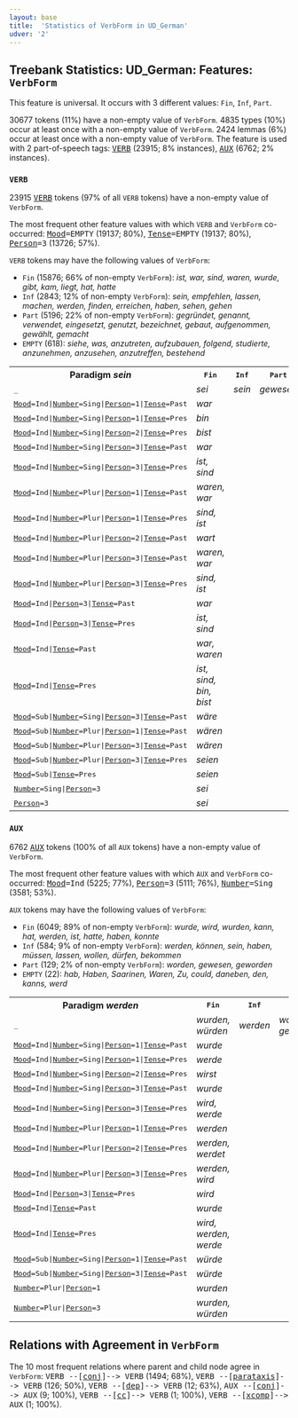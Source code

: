 ```yaml
---
layout: base
title:  'Statistics of VerbForm in UD_German'
udver: '2'
---
```


## Treebank Statistics: UD_German: Features: `VerbForm`

This feature is universal.
It occurs with 3 different values: `Fin`, `Inf`, `Part`.

30677 tokens (11%) have a non-empty value of `VerbForm`.
4835 types (10%) occur at least once with a non-empty value of `VerbForm`.
2424 lemmas (6%) occur at least once with a non-empty value of `VerbForm`.
The feature is used with 2 part-of-speech tags: <tt><a href="de-pos-VERB.html">VERB</a></tt> (23915; 8% instances), <tt><a href="de-pos-AUX.html">AUX</a></tt> (6762; 2% instances).

### `VERB`

23915 <tt><a href="de-pos-VERB.html">VERB</a></tt> tokens (97% of all `VERB` tokens) have a non-empty value of `VerbForm`.

The most frequent other feature values with which `VERB` and `VerbForm` co-occurred: <tt><a href="de-feat-Mood.html">Mood</a></tt><tt>=EMPTY</tt> (19137; 80%), <tt><a href="de-feat-Tense.html">Tense</a></tt><tt>=EMPTY</tt> (19137; 80%), <tt><a href="de-feat-Person.html">Person</a></tt><tt>=3</tt> (13726; 57%).

`VERB` tokens may have the following values of `VerbForm`:

* `Fin` (15876; 66% of non-empty `VerbForm`): <em>ist, war, sind, waren, wurde, gibt, kam, liegt, hat, hatte</em>
* `Inf` (2843; 12% of non-empty `VerbForm`): <em>sein, empfehlen, lassen, machen, werden, finden, erreichen, haben, sehen, gehen</em>
* `Part` (5196; 22% of non-empty `VerbForm`): <em>gegründet, genannt, verwendet, eingesetzt, genutzt, bezeichnet, gebaut, aufgenommen, gewählt, gemacht</em>
* `EMPTY` (618): <em>siehe, was, anzutreten, aufzubauen, folgend, studierte, anzunehmen, anzusehen, anzutreffen, bestehend</em>

<table>
  <tr><th>Paradigm <i>sein</i></th><th><tt>Fin</tt></th><th><tt>Inf</tt></th><th><tt>Part</tt></th></tr>
  <tr><td><tt>_</tt></td><td><em>sei</em></td><td><em>sein</em></td><td><em>gewesen</em></td></tr>
  <tr><td><tt><tt><a href="de-feat-Mood.html">Mood</a></tt><tt>=Ind</tt>|<tt><a href="de-feat-Number.html">Number</a></tt><tt>=Sing</tt>|<tt><a href="de-feat-Person.html">Person</a></tt><tt>=1</tt>|<tt><a href="de-feat-Tense.html">Tense</a></tt><tt>=Past</tt></tt></td><td><em>war</em></td><td></td><td></td></tr>
  <tr><td><tt><tt><a href="de-feat-Mood.html">Mood</a></tt><tt>=Ind</tt>|<tt><a href="de-feat-Number.html">Number</a></tt><tt>=Sing</tt>|<tt><a href="de-feat-Person.html">Person</a></tt><tt>=1</tt>|<tt><a href="de-feat-Tense.html">Tense</a></tt><tt>=Pres</tt></tt></td><td><em>bin</em></td><td></td><td></td></tr>
  <tr><td><tt><tt><a href="de-feat-Mood.html">Mood</a></tt><tt>=Ind</tt>|<tt><a href="de-feat-Number.html">Number</a></tt><tt>=Sing</tt>|<tt><a href="de-feat-Person.html">Person</a></tt><tt>=2</tt>|<tt><a href="de-feat-Tense.html">Tense</a></tt><tt>=Pres</tt></tt></td><td><em>bist</em></td><td></td><td></td></tr>
  <tr><td><tt><tt><a href="de-feat-Mood.html">Mood</a></tt><tt>=Ind</tt>|<tt><a href="de-feat-Number.html">Number</a></tt><tt>=Sing</tt>|<tt><a href="de-feat-Person.html">Person</a></tt><tt>=3</tt>|<tt><a href="de-feat-Tense.html">Tense</a></tt><tt>=Past</tt></tt></td><td><em>war</em></td><td></td><td></td></tr>
  <tr><td><tt><tt><a href="de-feat-Mood.html">Mood</a></tt><tt>=Ind</tt>|<tt><a href="de-feat-Number.html">Number</a></tt><tt>=Sing</tt>|<tt><a href="de-feat-Person.html">Person</a></tt><tt>=3</tt>|<tt><a href="de-feat-Tense.html">Tense</a></tt><tt>=Pres</tt></tt></td><td><em>ist, sind</em></td><td></td><td></td></tr>
  <tr><td><tt><tt><a href="de-feat-Mood.html">Mood</a></tt><tt>=Ind</tt>|<tt><a href="de-feat-Number.html">Number</a></tt><tt>=Plur</tt>|<tt><a href="de-feat-Person.html">Person</a></tt><tt>=1</tt>|<tt><a href="de-feat-Tense.html">Tense</a></tt><tt>=Past</tt></tt></td><td><em>waren, war</em></td><td></td><td></td></tr>
  <tr><td><tt><tt><a href="de-feat-Mood.html">Mood</a></tt><tt>=Ind</tt>|<tt><a href="de-feat-Number.html">Number</a></tt><tt>=Plur</tt>|<tt><a href="de-feat-Person.html">Person</a></tt><tt>=1</tt>|<tt><a href="de-feat-Tense.html">Tense</a></tt><tt>=Pres</tt></tt></td><td><em>sind, ist</em></td><td></td><td></td></tr>
  <tr><td><tt><tt><a href="de-feat-Mood.html">Mood</a></tt><tt>=Ind</tt>|<tt><a href="de-feat-Number.html">Number</a></tt><tt>=Plur</tt>|<tt><a href="de-feat-Person.html">Person</a></tt><tt>=2</tt>|<tt><a href="de-feat-Tense.html">Tense</a></tt><tt>=Past</tt></tt></td><td><em>wart</em></td><td></td><td></td></tr>
  <tr><td><tt><tt><a href="de-feat-Mood.html">Mood</a></tt><tt>=Ind</tt>|<tt><a href="de-feat-Number.html">Number</a></tt><tt>=Plur</tt>|<tt><a href="de-feat-Person.html">Person</a></tt><tt>=3</tt>|<tt><a href="de-feat-Tense.html">Tense</a></tt><tt>=Past</tt></tt></td><td><em>waren, war</em></td><td></td><td></td></tr>
  <tr><td><tt><tt><a href="de-feat-Mood.html">Mood</a></tt><tt>=Ind</tt>|<tt><a href="de-feat-Number.html">Number</a></tt><tt>=Plur</tt>|<tt><a href="de-feat-Person.html">Person</a></tt><tt>=3</tt>|<tt><a href="de-feat-Tense.html">Tense</a></tt><tt>=Pres</tt></tt></td><td><em>sind, ist</em></td><td></td><td></td></tr>
  <tr><td><tt><tt><a href="de-feat-Mood.html">Mood</a></tt><tt>=Ind</tt>|<tt><a href="de-feat-Person.html">Person</a></tt><tt>=3</tt>|<tt><a href="de-feat-Tense.html">Tense</a></tt><tt>=Past</tt></tt></td><td><em>war</em></td><td></td><td></td></tr>
  <tr><td><tt><tt><a href="de-feat-Mood.html">Mood</a></tt><tt>=Ind</tt>|<tt><a href="de-feat-Person.html">Person</a></tt><tt>=3</tt>|<tt><a href="de-feat-Tense.html">Tense</a></tt><tt>=Pres</tt></tt></td><td><em>ist, sind</em></td><td></td><td></td></tr>
  <tr><td><tt><tt><a href="de-feat-Mood.html">Mood</a></tt><tt>=Ind</tt>|<tt><a href="de-feat-Tense.html">Tense</a></tt><tt>=Past</tt></tt></td><td><em>war, waren</em></td><td></td><td></td></tr>
  <tr><td><tt><tt><a href="de-feat-Mood.html">Mood</a></tt><tt>=Ind</tt>|<tt><a href="de-feat-Tense.html">Tense</a></tt><tt>=Pres</tt></tt></td><td><em>ist, sind, bin, bist</em></td><td></td><td></td></tr>
  <tr><td><tt><tt><a href="de-feat-Mood.html">Mood</a></tt><tt>=Sub</tt>|<tt><a href="de-feat-Number.html">Number</a></tt><tt>=Sing</tt>|<tt><a href="de-feat-Person.html">Person</a></tt><tt>=3</tt>|<tt><a href="de-feat-Tense.html">Tense</a></tt><tt>=Past</tt></tt></td><td><em>wäre</em></td><td></td><td></td></tr>
  <tr><td><tt><tt><a href="de-feat-Mood.html">Mood</a></tt><tt>=Sub</tt>|<tt><a href="de-feat-Number.html">Number</a></tt><tt>=Plur</tt>|<tt><a href="de-feat-Person.html">Person</a></tt><tt>=1</tt>|<tt><a href="de-feat-Tense.html">Tense</a></tt><tt>=Past</tt></tt></td><td><em>wären</em></td><td></td><td></td></tr>
  <tr><td><tt><tt><a href="de-feat-Mood.html">Mood</a></tt><tt>=Sub</tt>|<tt><a href="de-feat-Number.html">Number</a></tt><tt>=Plur</tt>|<tt><a href="de-feat-Person.html">Person</a></tt><tt>=3</tt>|<tt><a href="de-feat-Tense.html">Tense</a></tt><tt>=Past</tt></tt></td><td><em>wären</em></td><td></td><td></td></tr>
  <tr><td><tt><tt><a href="de-feat-Mood.html">Mood</a></tt><tt>=Sub</tt>|<tt><a href="de-feat-Number.html">Number</a></tt><tt>=Plur</tt>|<tt><a href="de-feat-Person.html">Person</a></tt><tt>=3</tt>|<tt><a href="de-feat-Tense.html">Tense</a></tt><tt>=Pres</tt></tt></td><td><em>seien</em></td><td></td><td></td></tr>
  <tr><td><tt><tt><a href="de-feat-Mood.html">Mood</a></tt><tt>=Sub</tt>|<tt><a href="de-feat-Tense.html">Tense</a></tt><tt>=Pres</tt></tt></td><td><em>seien</em></td><td></td><td></td></tr>
  <tr><td><tt><tt><a href="de-feat-Number.html">Number</a></tt><tt>=Sing</tt>|<tt><a href="de-feat-Person.html">Person</a></tt><tt>=3</tt></tt></td><td><em>sei</em></td><td></td><td></td></tr>
  <tr><td><tt><tt><a href="de-feat-Person.html">Person</a></tt><tt>=3</tt></tt></td><td><em>sei</em></td><td></td><td></td></tr>
</table>

### `AUX`

6762 <tt><a href="de-pos-AUX.html">AUX</a></tt> tokens (100% of all `AUX` tokens) have a non-empty value of `VerbForm`.

The most frequent other feature values with which `AUX` and `VerbForm` co-occurred: <tt><a href="de-feat-Mood.html">Mood</a></tt><tt>=Ind</tt> (5225; 77%), <tt><a href="de-feat-Person.html">Person</a></tt><tt>=3</tt> (5111; 76%), <tt><a href="de-feat-Number.html">Number</a></tt><tt>=Sing</tt> (3581; 53%).

`AUX` tokens may have the following values of `VerbForm`:

* `Fin` (6049; 89% of non-empty `VerbForm`): <em>wurde, wird, wurden, kann, hat, werden, ist, hatte, haben, konnte</em>
* `Inf` (584; 9% of non-empty `VerbForm`): <em>werden, können, sein, haben, müssen, lassen, wollen, dürfen, bekommen</em>
* `Part` (129; 2% of non-empty `VerbForm`): <em>worden, gewesen, geworden</em>
* `EMPTY` (22): <em>hab, Haben, Saarinen, Waren, Zu, could, daneben, den, kanns, werd</em>

<table>
  <tr><th>Paradigm <i>werden</i></th><th><tt>Fin</tt></th><th><tt>Inf</tt></th><th><tt>Part</tt></th></tr>
  <tr><td><tt>_</tt></td><td><em>wurden, würden</em></td><td><em>werden</em></td><td><em>worden, geworden</em></td></tr>
  <tr><td><tt><tt><a href="de-feat-Mood.html">Mood</a></tt><tt>=Ind</tt>|<tt><a href="de-feat-Number.html">Number</a></tt><tt>=Sing</tt>|<tt><a href="de-feat-Person.html">Person</a></tt><tt>=1</tt>|<tt><a href="de-feat-Tense.html">Tense</a></tt><tt>=Past</tt></tt></td><td><em>wurde</em></td><td></td><td></td></tr>
  <tr><td><tt><tt><a href="de-feat-Mood.html">Mood</a></tt><tt>=Ind</tt>|<tt><a href="de-feat-Number.html">Number</a></tt><tt>=Sing</tt>|<tt><a href="de-feat-Person.html">Person</a></tt><tt>=1</tt>|<tt><a href="de-feat-Tense.html">Tense</a></tt><tt>=Pres</tt></tt></td><td><em>werde</em></td><td></td><td></td></tr>
  <tr><td><tt><tt><a href="de-feat-Mood.html">Mood</a></tt><tt>=Ind</tt>|<tt><a href="de-feat-Number.html">Number</a></tt><tt>=Sing</tt>|<tt><a href="de-feat-Person.html">Person</a></tt><tt>=2</tt>|<tt><a href="de-feat-Tense.html">Tense</a></tt><tt>=Pres</tt></tt></td><td><em>wirst</em></td><td></td><td></td></tr>
  <tr><td><tt><tt><a href="de-feat-Mood.html">Mood</a></tt><tt>=Ind</tt>|<tt><a href="de-feat-Number.html">Number</a></tt><tt>=Sing</tt>|<tt><a href="de-feat-Person.html">Person</a></tt><tt>=3</tt>|<tt><a href="de-feat-Tense.html">Tense</a></tt><tt>=Past</tt></tt></td><td><em>wurde</em></td><td></td><td></td></tr>
  <tr><td><tt><tt><a href="de-feat-Mood.html">Mood</a></tt><tt>=Ind</tt>|<tt><a href="de-feat-Number.html">Number</a></tt><tt>=Sing</tt>|<tt><a href="de-feat-Person.html">Person</a></tt><tt>=3</tt>|<tt><a href="de-feat-Tense.html">Tense</a></tt><tt>=Pres</tt></tt></td><td><em>wird, werde</em></td><td></td><td></td></tr>
  <tr><td><tt><tt><a href="de-feat-Mood.html">Mood</a></tt><tt>=Ind</tt>|<tt><a href="de-feat-Number.html">Number</a></tt><tt>=Plur</tt>|<tt><a href="de-feat-Person.html">Person</a></tt><tt>=1</tt>|<tt><a href="de-feat-Tense.html">Tense</a></tt><tt>=Pres</tt></tt></td><td><em>werden</em></td><td></td><td></td></tr>
  <tr><td><tt><tt><a href="de-feat-Mood.html">Mood</a></tt><tt>=Ind</tt>|<tt><a href="de-feat-Number.html">Number</a></tt><tt>=Plur</tt>|<tt><a href="de-feat-Person.html">Person</a></tt><tt>=2</tt>|<tt><a href="de-feat-Tense.html">Tense</a></tt><tt>=Pres</tt></tt></td><td><em>werden, werdet</em></td><td></td><td></td></tr>
  <tr><td><tt><tt><a href="de-feat-Mood.html">Mood</a></tt><tt>=Ind</tt>|<tt><a href="de-feat-Number.html">Number</a></tt><tt>=Plur</tt>|<tt><a href="de-feat-Person.html">Person</a></tt><tt>=3</tt>|<tt><a href="de-feat-Tense.html">Tense</a></tt><tt>=Pres</tt></tt></td><td><em>werden, wird</em></td><td></td><td></td></tr>
  <tr><td><tt><tt><a href="de-feat-Mood.html">Mood</a></tt><tt>=Ind</tt>|<tt><a href="de-feat-Person.html">Person</a></tt><tt>=3</tt>|<tt><a href="de-feat-Tense.html">Tense</a></tt><tt>=Pres</tt></tt></td><td><em>wird</em></td><td></td><td></td></tr>
  <tr><td><tt><tt><a href="de-feat-Mood.html">Mood</a></tt><tt>=Ind</tt>|<tt><a href="de-feat-Tense.html">Tense</a></tt><tt>=Past</tt></tt></td><td><em>wurde</em></td><td></td><td></td></tr>
  <tr><td><tt><tt><a href="de-feat-Mood.html">Mood</a></tt><tt>=Ind</tt>|<tt><a href="de-feat-Tense.html">Tense</a></tt><tt>=Pres</tt></tt></td><td><em>wird, werden, werde</em></td><td></td><td></td></tr>
  <tr><td><tt><tt><a href="de-feat-Mood.html">Mood</a></tt><tt>=Sub</tt>|<tt><a href="de-feat-Number.html">Number</a></tt><tt>=Sing</tt>|<tt><a href="de-feat-Person.html">Person</a></tt><tt>=1</tt>|<tt><a href="de-feat-Tense.html">Tense</a></tt><tt>=Past</tt></tt></td><td><em>würde</em></td><td></td><td></td></tr>
  <tr><td><tt><tt><a href="de-feat-Mood.html">Mood</a></tt><tt>=Sub</tt>|<tt><a href="de-feat-Number.html">Number</a></tt><tt>=Sing</tt>|<tt><a href="de-feat-Person.html">Person</a></tt><tt>=3</tt>|<tt><a href="de-feat-Tense.html">Tense</a></tt><tt>=Past</tt></tt></td><td><em>würde</em></td><td></td><td></td></tr>
  <tr><td><tt><tt><a href="de-feat-Number.html">Number</a></tt><tt>=Plur</tt>|<tt><a href="de-feat-Person.html">Person</a></tt><tt>=1</tt></tt></td><td><em>wurden</em></td><td></td><td></td></tr>
  <tr><td><tt><tt><a href="de-feat-Number.html">Number</a></tt><tt>=Plur</tt>|<tt><a href="de-feat-Person.html">Person</a></tt><tt>=3</tt></tt></td><td><em>wurden, würden</em></td><td></td><td></td></tr>
</table>

## Relations with Agreement in `VerbForm`

The 10 most frequent relations where parent and child node agree in `VerbForm`:
<tt>VERB --[<tt><a href="de-dep-conj.html">conj</a></tt>]--> VERB</tt> (1494; 68%),
<tt>VERB --[<tt><a href="de-dep-parataxis.html">parataxis</a></tt>]--> VERB</tt> (126; 50%),
<tt>VERB --[<tt><a href="de-dep-dep.html">dep</a></tt>]--> VERB</tt> (12; 63%),
<tt>AUX --[<tt><a href="de-dep-conj.html">conj</a></tt>]--> AUX</tt> (9; 100%),
<tt>VERB --[<tt><a href="de-dep-cc.html">cc</a></tt>]--> VERB</tt> (1; 100%),
<tt>VERB --[<tt><a href="de-dep-xcomp.html">xcomp</a></tt>]--> AUX</tt> (1; 100%).

